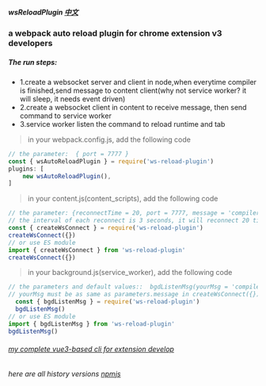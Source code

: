 <!--
 * @Date: 2023-03-08 08:19:37
 * @LastEditors: xzz
 * @LastEditTime: 2023-03-18 10:48:17
-->
##### wsReloadPlugin [中文](https://github.com/xzz2021/wsReloadPlugin/blob/main/README_zh.md)

### a webpack auto reload plugin for chrome extension v3 developers
#####  The run steps:  
 * 1.create a websocket server and client in node,when everytime compiler is finished,send message to content client(why not service worker? it will sleep, it needs event driven)
 * 2.create a websocket client in content to receive message, then send command to service worker
 * 3.service worker listen the command to reload runtime and tab

  > in your webpack.config.js, add the following code
  ````js
  // the parameter:  { port = 7777 } 
  const { wsAutoReloadPlugin } = require('ws-reload-plugin')
  plugins: [
      new wsAutoReloadPlugin(),
  ]
  ````
  > in your content.js(content_scripts), add the following code
  ````js
// the parameter: {reconnectTime = 20, port = 7777, message = 'compiler'} 
// the interval of each reconnect is 3 seconds, it will reconnect 20 times by default
  const { createWsConnect } = require('ws-reload-plugin')
  createWsConnect({})
// or use ES module
  import { createWsConnect } from 'ws-reload-plugin'
  createWsConnect({})
  ````
  > in your background.js(service_worker), add the following code
  ````js
// the parameters and default values::  bgdListenMsg(yourMsg = 'compiler')
// yourMsg must be as same as parameters.message in createWsConnect({})
    const { bgdListenMsg } = require('ws-reload-plugin')
    bgdListenMsg()
 // or use ES module
  import { bgdListenMsg } from 'ws-reload-plugin'
  bgdListenMsg()
  ````
  ###### [my complete vue3-based cli for extension develop](https://github.com/xzz2021/crx-cli)
 
  ###### here are all history versions [npmjs](https://www.npmjs.com/package/ws-reload-plugin?activeTab=readme)